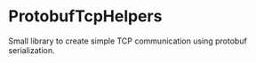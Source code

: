# ProtobufTcpHelpers
Small library to create simple TCP communication using protobuf serialization.
